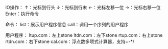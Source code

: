 IO操作：
↑：光标到行头
↓：光标到行末
←：光标左移一位
→：光标右移一位
Enter：执行命令

命令：
list：展示用户程序信息
call：调用一个序列的用户程序

用户程序：
ltup.com：左上stone
ltdn.com：左下stone
rtup.com：右上stone
rtdn.com：右下stone
cal.com：浮点数多项式计算器，支持+-*/
